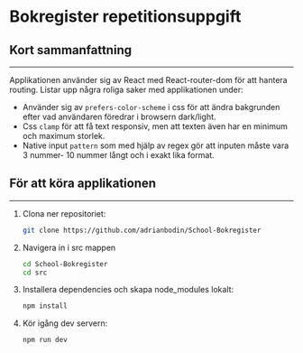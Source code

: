 # Bokregister repetitionsuppgift

## Kort sammanfattning

---

Applikationen använder sig av React med React-router-dom för att hantera routing. Listar upp några roliga saker med
applikationen under:

- Använder sig av `prefers-color-scheme` i css för att ändra bakgrunden efter vad användaren föredrar i browsern dark/light.
- Css `clamp` för att få text responsiv, men att texten även har en minimum och maximum storlek.
- Native input `pattern` som med hjälp av regex gör att inputen måste vara 3 nummer- 10 nummer långt och i exakt lika format.

## För att köra applikationen

---

1. Clona ner repositoriet: 
    ```bash
    git clone https://github.com/adrianbodin/School-Bokregister
    ```

2. Navigera in i src mappen
    ```bash
    cd School-Bokregister
    cd src
    ```

3. Installera dependencies och skapa node_modules lokalt:
    ```bash
    npm install
    ```

4. Kör igång dev servern:
    ```bash
    npm run dev
    ```
